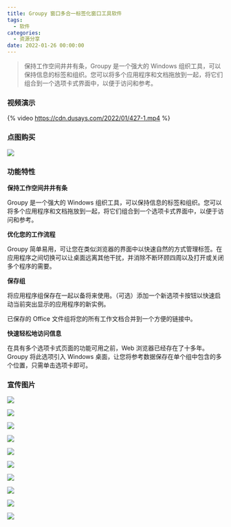 ```yaml
---
title: Groupy 窗口多合一标签化窗口工具软件
tags:
  - 软件
categories:
  - 资源分享
date: 2022-01-26 00:00:00
---
```


> 保持工作空间井井有条，Groupy 是一个强大的 Windows 组织工具，可以保持信息的标签和组织。您可以将多个应用程序和文档拖放到一起，将它们组合到一个选项卡式界面中，以便于访问和参考。

<!-- more -->

### 视频演示

{% video https://cdn.dusays.com/2022/01/427-1.mp4 %}

### 点图购买

[![](https://cdn.dusays.com/2022/01/427-1.png)](https://r-g.io/CTSWf8)

### 功能特性

**保持工作空间井井有条**

Groupy 是一个强大的 Windows 组织工具，可以保持信息的标签和组织。您可以将多个应用程序和文档拖放到一起，将它们组合到一个选项卡式界面中，以便于访问和参考。

**优化您的工作流程**

Groupy 简单易用，可让您在类似浏览器的界面中以快速自然的方式管理标签。在应用程序之间切换可以让桌面远离其他干扰，并消除不断环顾四周以及打开或关闭多个程序的需要。

**保存组**

将应用程序组保存在一起以备将来使用。（可选）添加一个新选项卡按钮以快速启动当前突出显示的应用程序的新实例。

已保存的 Office 文件组将您的所有工作文档合并到一个方便的链接中。

**快速轻松地访问信息**

在具有多个选项卡式页面的功能可用之前，Web 浏览器已经存在了十多年。Groupy 将此选项引入 Windows 桌面，让您将参考数据保存在单个组中包含的多个位置，只需单击选项卡即可。

### 宣传图片

![](https://cdn.dusays.com/2022/01/427-2.png)

![](https://cdn.dusays.com/2022/01/427-3.png)

![](https://cdn.dusays.com/2022/01/427-4.png)

![](https://cdn.dusays.com/2022/01/427-5.png)

![](https://cdn.dusays.com/2022/01/427-6.png)

![](https://cdn.dusays.com/2022/01/427-7.png)

![](https://cdn.dusays.com/2022/01/427-8.png)

![](https://cdn.dusays.com/2022/01/427-9.png)

![](https://cdn.dusays.com/2022/01/427-10.png)

![](https://cdn.dusays.com/2022/01/427-11.png)
